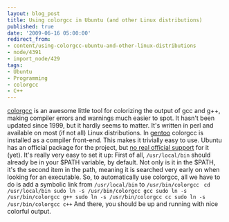 ```yaml
---
layout: blog_post
title: Using colorgcc in Ubuntu (and other Linux distributions)
published: true
date: '2009-06-16 05:00:00'
redirect_from:
- content/using-colorgcc-ubuntu-and-other-linux-distributions
- node/4391
- import_node/429
tags:
- Ubuntu
- Programming
- colorgcc
- C++
---
```


[colorgcc](http://schlueters.de/colorgcc.html) is an awesome little tool for colorizing the output of gcc and g++, making compiler errors and warnings much easier to spot. It hasn't been updated since 1999, but it hardly seems to matter. It's written in perl and available on most (if not all) Linux distributions. In [gentoo](http://packages.gentoo.org/package/dev-util/colorgcc) colorgcc is installed as a compiler front-end. This makes it trivially easy to use. Ubuntu has an official package for the project, but [no real official support](https://bugs.launchpad.net/ubuntu/+source/colorgcc/+bug/30734) for it (yet). It's really very easy to set it up: First of all, `/usr/local/bin` should already be in your $PATH variable, by default. Not only is it in the $PATH, it's the second item in the path, meaning it is searched very early on when looking for an executable. So, to automatically use colorgcc, all we have to do is add a symbolic link from `/usr/local/bin` to `/usr/bin/colorgcc` ` cd /usr/local/bin sudo ln -s /usr/bin/colorgcc gcc sudo ln -s /usr/bin/colorgcc g++ sudo ln -s /usr/bin/colorgcc cc sudo ln -s /usr/bin/colorgcc c++`
And there, you should be up and running with nice colorful output.
